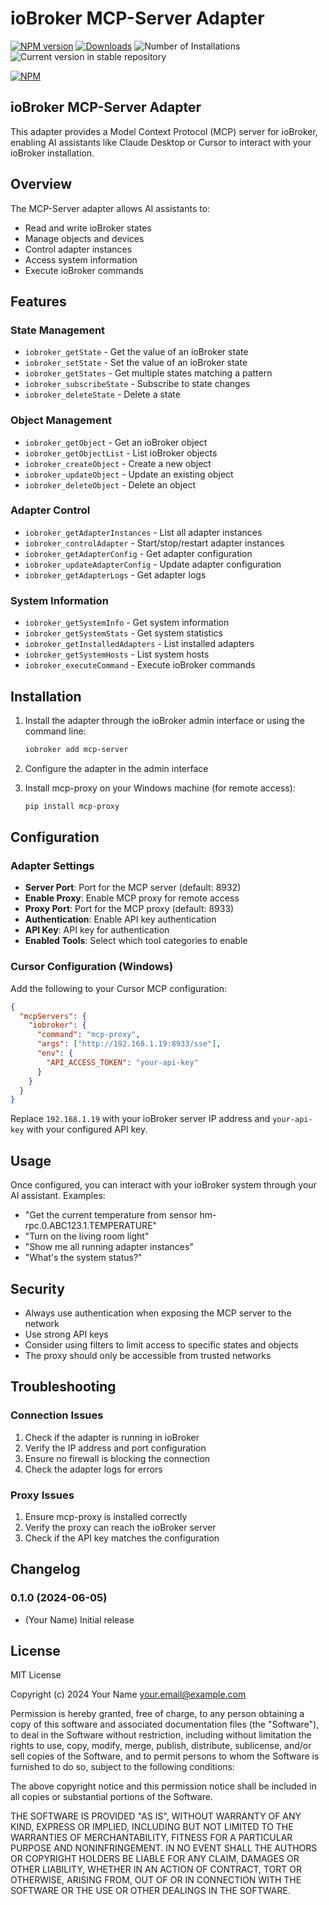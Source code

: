 # ioBroker MCP-Server Adapter

[![NPM version](https://img.shields.io/npm/v/iobroker.mcp-server.svg)](https://www.npmjs.com/package/iobroker.mcp-server)
[![Downloads](https://img.shields.io/npm/dm/iobroker.mcp-server.svg)](https://www.npmjs.com/package/iobroker.mcp-server)
![Number of Installations](https://iobroker.live/badges/mcp-server-installed.svg)
![Current version in stable repository](https://iobroker.live/badges/mcp-server-stable.svg)

[![NPM](https://nodei.co/npm/iobroker.mcp-server.png?downloads=true)](https://nodei.co/npm/iobroker.mcp-server/)

## ioBroker MCP-Server Adapter

This adapter provides a Model Context Protocol (MCP) server for ioBroker, enabling AI assistants like Claude Desktop or Cursor to interact with your ioBroker installation.

## Overview

The MCP-Server adapter allows AI assistants to:
- Read and write ioBroker states
- Manage objects and devices
- Control adapter instances
- Access system information
- Execute ioBroker commands

## Features

### State Management
- `iobroker_getState` - Get the value of an ioBroker state
- `iobroker_setState` - Set the value of an ioBroker state
- `iobroker_getStates` - Get multiple states matching a pattern
- `iobroker_subscribeState` - Subscribe to state changes
- `iobroker_deleteState` - Delete a state

### Object Management
- `iobroker_getObject` - Get an ioBroker object
- `iobroker_getObjectList` - List ioBroker objects
- `iobroker_createObject` - Create a new object
- `iobroker_updateObject` - Update an existing object
- `iobroker_deleteObject` - Delete an object

### Adapter Control
- `iobroker_getAdapterInstances` - List all adapter instances
- `iobroker_controlAdapter` - Start/stop/restart adapter instances
- `iobroker_getAdapterConfig` - Get adapter configuration
- `iobroker_updateAdapterConfig` - Update adapter configuration
- `iobroker_getAdapterLogs` - Get adapter logs

### System Information
- `iobroker_getSystemInfo` - Get system information
- `iobroker_getSystemStats` - Get system statistics
- `iobroker_getInstalledAdapters` - List installed adapters
- `iobroker_getSystemHosts` - List system hosts
- `iobroker_executeCommand` - Execute ioBroker commands

## Installation

1. Install the adapter through the ioBroker admin interface or using the command line:
   ```bash
   iobroker add mcp-server
   ```

2. Configure the adapter in the admin interface

3. Install mcp-proxy on your Windows machine (for remote access):
   ```bash
   pip install mcp-proxy
   ```

## Configuration

### Adapter Settings

- **Server Port**: Port for the MCP server (default: 8932)
- **Enable Proxy**: Enable MCP proxy for remote access
- **Proxy Port**: Port for the MCP proxy (default: 8933)
- **Authentication**: Enable API key authentication
- **API Key**: API key for authentication
- **Enabled Tools**: Select which tool categories to enable

### Cursor Configuration (Windows)

Add the following to your Cursor MCP configuration:

```json
{
  "mcpServers": {
    "iobroker": {
      "command": "mcp-proxy",
      "args": ["http://192.168.1.19:8933/sse"],
      "env": {
        "API_ACCESS_TOKEN": "your-api-key"
      }
    }
  }
}
```

Replace `192.168.1.19` with your ioBroker server IP address and `your-api-key` with your configured API key.

## Usage

Once configured, you can interact with your ioBroker system through your AI assistant. Examples:

- "Get the current temperature from sensor hm-rpc.0.ABC123.1.TEMPERATURE"
- "Turn on the living room light"
- "Show me all running adapter instances"
- "What's the system status?"

## Security

- Always use authentication when exposing the MCP server to the network
- Use strong API keys
- Consider using filters to limit access to specific states and objects
- The proxy should only be accessible from trusted networks

## Troubleshooting

### Connection Issues
1. Check if the adapter is running in ioBroker
2. Verify the IP address and port configuration
3. Ensure no firewall is blocking the connection
4. Check the adapter logs for errors

### Proxy Issues
1. Ensure mcp-proxy is installed correctly
2. Verify the proxy can reach the ioBroker server
3. Check if the API key matches the configuration

## Changelog

### 0.1.0 (2024-06-05)
* (Your Name) Initial release

## License
MIT License

Copyright (c) 2024 Your Name <your.email@example.com>

Permission is hereby granted, free of charge, to any person obtaining a copy
of this software and associated documentation files (the "Software"), to deal
in the Software without restriction, including without limitation the rights
to use, copy, modify, merge, publish, distribute, sublicense, and/or sell
copies of the Software, and to permit persons to whom the Software is
furnished to do so, subject to the following conditions:

The above copyright notice and this permission notice shall be included in all
copies or substantial portions of the Software.

THE SOFTWARE IS PROVIDED "AS IS", WITHOUT WARRANTY OF ANY KIND, EXPRESS OR
IMPLIED, INCLUDING BUT NOT LIMITED TO THE WARRANTIES OF MERCHANTABILITY,
FITNESS FOR A PARTICULAR PURPOSE AND NONINFRINGEMENT. IN NO EVENT SHALL THE
AUTHORS OR COPYRIGHT HOLDERS BE LIABLE FOR ANY CLAIM, DAMAGES OR OTHER
LIABILITY, WHETHER IN AN ACTION OF CONTRACT, TORT OR OTHERWISE, ARISING FROM,
OUT OF OR IN CONNECTION WITH THE SOFTWARE OR THE USE OR OTHER DEALINGS IN THE
SOFTWARE. 